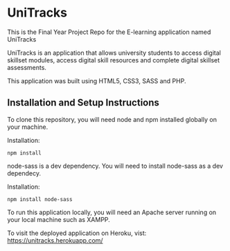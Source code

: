# UniTracks

This is the Final Year Project Repo for the E-learning application named UniTracks

UniTracks is an application that allows university students to access digital skillset modules, access digital skill resources and complete digital skillset assessments.

This application was built using HTML5, CSS3, SASS and PHP.

## Installation and Setup Instructions

To clone this repository, you will need node and npm installed globally on your machine.

Installation:

`npm install`

node-sass is a dev dependency. You will need to install node-sass as a dev dependecy.

Installation:

`npm install node-sass`

To run this application locally, you will need an Apache server running on your local machine such as XAMPP.

To visit the deployed application on Heroku, vist: <https://unitracks.herokuapp.com/>
